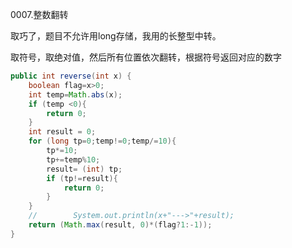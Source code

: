 0007.整数翻转

取巧了，题目不允许用long存储，我用的长整型中转。

取符号，取绝对值，然后所有位置依次翻转，根据符号返回对应的数字

```java
public int reverse(int x) {
    boolean flag=x>0;
    int temp=Math.abs(x);
    if (temp <0){
        return 0;
    }
    int result = 0;
    for (long tp=0;temp!=0;temp/=10){
        tp*=10;
        tp+=temp%10;
        result= (int) tp;
        if (tp!=result){
            return 0;
        }
    }
    //        System.out.println(x+"--->"+result);
    return (Math.max(result, 0)*(flag?1:-1));
}
```



